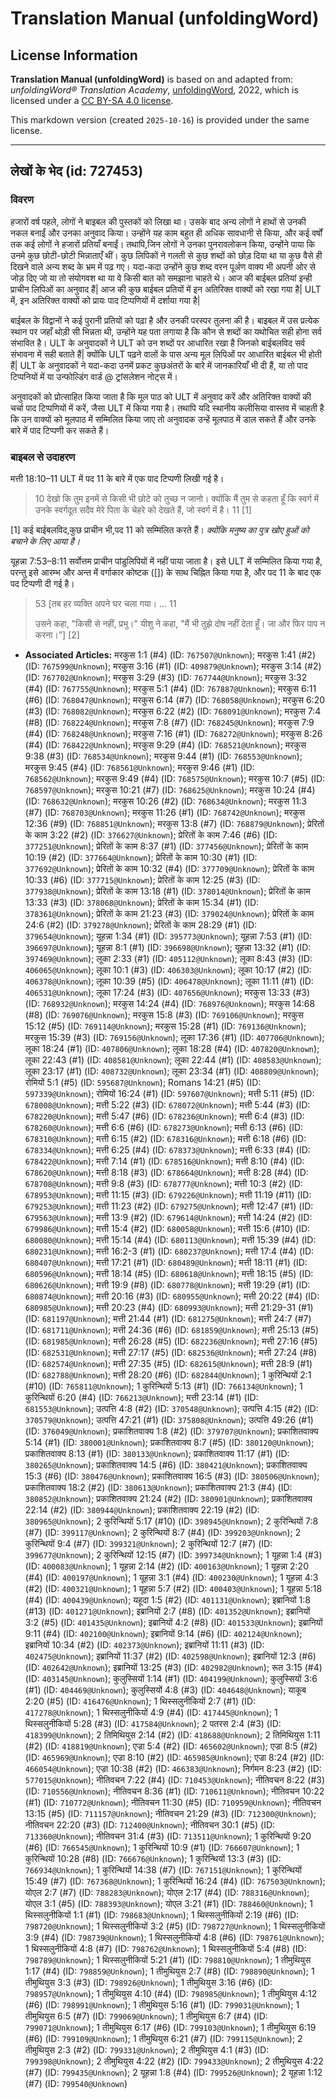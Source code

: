 # Translation Manual (unfoldingWord)

## License Information

**Translation Manual (unfoldingWord)** is based on and adapted from: _unfoldingWord® Translation Academy_, [unfoldingWord](https://unfoldingword.org/utw), 2022, which is licensed under a [CC BY-SA 4.0 license](https://creativecommons.org/licenses/by-sa/4.0/legalcode.en).

This markdown version (created `2025-10-16`) is provided under the same license.



--------------------------------

## लेखों के भेद (id: 727453)

### विवरण

हजारों वर्ष पहले, लोगों ने बाइबल की पुस्तकों को लिखा था। उसके बाद अन्य लोगों ने हाथों से उनकी नकल बनाईं और उनका अनुवाद किया। उन्होंने यह काम बहुत ही अधिक सावधानी से किया, और कई वर्षों तक कई लोगों ने हजारों प्रतियाँ बनाईं। तथापि,जिन लोगों ने उनका पुनरावलोकन किया, उन्होंने पाया कि उनमे कुछ छोटी\-छोटी भिन्नाताएँ थीं। कुछ लिपिकों ने गलती से कुछ शब्दों को छोड़ दिया था या कुछ वैसे ही दिखने वाले अन्य शब्द के भ्रम में पढ़ गए। यदा\-कदा उन्होंने कुछ शब्द वरन पूर्अण वाक्य भी अपनी ओर से जोड़ दिए जो या तो संयोगवश था या वे किसी बात को समझाना चाहते थे। आज की बाईबल प्रतियां इन्ही प्राचीन लिपिओं का अनुवाद हैं\| आज की कुछ बाईबल प्रतियों में इन अतिरिक्त वाक्यों को रखा गया है\| ULT में, इन अतिरिक्त वाक्यों को प्रायः पाद टिप्पणियों में दर्शाया गया है\|

बाईबल के विद्वानों ने कई पुरानी प्रतियों को पढ़ा है और उनकी परस्पर तुलना की है। बाइबल में उस प्रत्येक स्थान पर जहाँ थोड़ी सी भिन्नता थी, उन्होंने यह पता लगाया है कि कौन से शब्दों का यथोचित सही होना सर्व संभावित है। ULT के अनुवादकों ने ULT को उन शब्दों पर आधारित रखा है जिनको बाईबलविद सर्व संभावना में सही बताते हैं\| क्योंकि ULT पढ़ने वालों के पास अन्य मूल लिपिओं पर आधारित बाईबल भी होती हैं\| ULT के अनुवादकों ने यदा\-कदा उनमें प्रकट कुछअंतरों के बारे में जानकारियाँ भी दी हैं, या तो पाद टिप्पनियों में या उन्फोल्डिंग वार्ड @ ट्रांसलेशन नोट्स में।

अनुवादकों को प्रोत्साहित किया जाता है कि मूल पाठ को ULT में अनुवाद करें और अतिरिक्त वाक्यों की चर्चा पाद टिप्पणियों में करें, जैसा ULT में किया गया है। तथापि यदि स्थानीय कलीसिया वास्तव में चाहती है कि उन वाक्यों को मूलपाठ में सम्मिलित किया जाए तो अनुवादक उन्हें मूलपाठ में डाल सकते हैं और उनके बारे में पाद टिप्पणी कर सकते हैं।

### बाइबल से उदाहरण

मत्ती 18:10–11 ULT में पद 11 के बारे में एक पाद टिप्पणी लिखी गई है।

> 10 देखो कि तुम इनमें से किसी भी छोटे को तुच्छ न जानो। क्योंकि मैं तुम से कहता हूँ कि स्वर्ग में उनके स्वर्गदूत सदैव मेरे पिता के चेहरे को देखते हैं, जो स्वर्ग में है। 11 \[1]

\[1] कई बाईबलविद,कुछ प्राचीन भी,पद 11 को सम्मिलित करते हैं। *क्योंकि मनुष्य का पुत्र खोए हुओं को बचाने के लिए आया है।*

यूहन्ना 7:53–8:11 सर्वोत्तम प्राचीन पांडुलिपियों में नहीं पाया जाता है। इसे ULT में सम्मिलित किया गया है, परन्तु इसे आरम्भ और अन्त में वर्गाकार कोष्टक (\[]) के साथ चिह्नित किया गया है, और पद 11 के बाद एक पद टिप्पणी दी गई है।

> 53 \[तब हर व्यक्ति अपने घर चला गया। ... 11
> 
>  उसने कहा, "किसी से नहीं, प्रभु।" यीशु ने कहा, "मैं भी तुझे दोष नहीं देता हूँ। जा और फिर पाप न करना।”] \[2]

* **Associated Articles:** मरकुस 1:1 (#4) (ID: `767507@Unknown`); मरकुस 1:41 (#2) (ID: `767599@Unknown`); मरकुस 3:16 (#1) (ID: `409879@Unknown`); मरकुस 3:14 (#2) (ID: `767702@Unknown`); मरकुस 3:29 (#3) (ID: `767744@Unknown`); मरकुस 3:32 (#4) (ID: `767755@Unknown`); मरकुस 5:1 (#4) (ID: `767887@Unknown`); मरकुस 6:11 (#6) (ID: `768047@Unknown`); मरकुस 6:14 (#7) (ID: `768058@Unknown`); मरकुस 6:20 (#3) (ID: `768082@Unknown`); मरकुस 6:22 (#2) (ID: `768091@Unknown`); मरकुस 7:4 (#8) (ID: `768224@Unknown`); मरकुस 7:8 (#7) (ID: `768245@Unknown`); मरकुस 7:9 (#4) (ID: `768248@Unknown`); मरकुस 7:16 (#1) (ID: `768272@Unknown`); मरकुस 8:26 (#4) (ID: `768422@Unknown`); मरकुस 9:29 (#4) (ID: `768521@Unknown`); मरकुस 9:38 (#3) (ID: `768534@Unknown`); मरकुस 9:44 (#1) (ID: `768553@Unknown`); मरकुस 9:45 (#4) (ID: `768561@Unknown`); मरकुस 9:46 (#1) (ID: `768562@Unknown`); मरकुस 9:49 (#4) (ID: `768575@Unknown`); मरकुस 10:7 (#5) (ID: `768597@Unknown`); मरकुस 10:21 (#7) (ID: `768625@Unknown`); मरकुस 10:24 (#4) (ID: `768632@Unknown`); मरकुस 10:26 (#2) (ID: `768634@Unknown`); मरकुस 11:3 (#7) (ID: `768703@Unknown`); मरकुस 11:26 (#1) (ID: `768742@Unknown`); मरकुस 12:36 (#9) (ID: `768851@Unknown`); मरकुस 13:8 (#7) (ID: `768879@Unknown`); प्रेरितों के काम 3:22 (#2) (ID: `376627@Unknown`); प्रेरितों के काम 7:46 (#6) (ID: `377251@Unknown`); प्रेरितों के काम 8:37 (#1) (ID: `377456@Unknown`); प्रेरितों के काम 10:19 (#2) (ID: `377664@Unknown`); प्रेरितों के काम 10:30 (#1) (ID: `377692@Unknown`); प्रेरितों के काम 10:32 (#4) (ID: `377709@Unknown`); प्रेरितों के काम 10:33 (#6) (ID: `377715@Unknown`); प्रेरितों के काम 12:25 (#3) (ID: `377938@Unknown`); प्रेरितों के काम 13:18 (#1) (ID: `378014@Unknown`); प्रेरितों के काम 13:33 (#3) (ID: `378068@Unknown`); प्रेरितों के काम 15:34 (#1) (ID: `378361@Unknown`); प्रेरितों के काम 21:23 (#3) (ID: `379024@Unknown`); प्रेरितों के काम 24:6 (#2) (ID: `379278@Unknown`); प्रेरितों के काम 28:29 (#1) (ID: `379654@Unknown`); यूहन्ना 1:34 (#1) (ID: `395773@Unknown`); यूहन्ना 7:53 (#1) (ID: `396697@Unknown`); यूहन्ना 8:1 (#1) (ID: `396698@Unknown`); यूहन्ना 13:32 (#1) (ID: `397469@Unknown`); लूका 2:33 (#1) (ID: `405112@Unknown`); लूका 8:43 (#3) (ID: `406065@Unknown`); लूका 10:1 (#3) (ID: `406303@Unknown`); लूका 10:17 (#2) (ID: `406378@Unknown`); लूका 10:39 (#5) (ID: `406478@Unknown`); लूका 11:11 (#1) (ID: `406531@Unknown`); लूका 17:24 (#3) (ID: `407656@Unknown`); मरकुस 13:33 (#3) (ID: `768932@Unknown`); मरकुस 14:24 (#4) (ID: `768976@Unknown`); मरकुस 14:68 (#8) (ID: `769076@Unknown`); मरकुस 15:8 (#3) (ID: `769106@Unknown`); मरकुस 15:12 (#5) (ID: `769114@Unknown`); मरकुस 15:28 (#1) (ID: `769136@Unknown`); मरकुस 15:39 (#3) (ID: `769156@Unknown`); लूका 17:36 (#1) (ID: `407706@Unknown`); लूका 18:24 (#1) (ID: `407806@Unknown`); लूका 18:28 (#4) (ID: `407820@Unknown`); लूका 22:43 (#1) (ID: `408581@Unknown`); लूका 22:44 (#1) (ID: `408583@Unknown`); लूका 23:17 (#1) (ID: `408732@Unknown`); लूका 23:34 (#1) (ID: `408809@Unknown`); रोमियों 5:1 (#5) (ID: `595687@Unknown`); Romans 14:21 (#5) (ID: `597339@Unknown`); रोमियों 16:24 (#1) (ID: `597607@Unknown`); मत्ती 5:11 (#5) (ID: `678008@Unknown`); मत्ती 5:22 (#3) (ID: `678072@Unknown`); मत्ती 5:44 (#3) (ID: `678220@Unknown`); मत्ती 5:47 (#6) (ID: `678236@Unknown`); मत्ती 6:4 (#3) (ID: `678260@Unknown`); मत्ती 6:6 (#6) (ID: `678273@Unknown`); मत्ती 6:13 (#6) (ID: `678310@Unknown`); मत्ती 6:15 (#2) (ID: `678316@Unknown`); मत्ती 6:18 (#6) (ID: `678334@Unknown`); मत्ती 6:25 (#4) (ID: `678373@Unknown`); मत्ती 6:33 (#4) (ID: `678422@Unknown`); मत्ती 7:14 (#1) (ID: `678516@Unknown`); मत्ती 8:10 (#4) (ID: `678620@Unknown`); मत्ती 8:18 (#3) (ID: `678664@Unknown`); मत्ती 8:28 (#4) (ID: `678708@Unknown`); मत्ती 9:8 (#3) (ID: `678777@Unknown`); मत्ती 10:3 (#2) (ID: `678953@Unknown`); मत्ती 11:15 (#3) (ID: `679226@Unknown`); मत्ती 11:19 (#11) (ID: `679253@Unknown`); मत्ती 11:23 (#2) (ID: `679275@Unknown`); मत्ती 12:47 (#1) (ID: `679563@Unknown`); मत्ती 13:9 (#2) (ID: `679614@Unknown`); मत्ती 14:24 (#2) (ID: `679986@Unknown`); मत्ती 15:4 (#2) (ID: `680058@Unknown`); मत्ती 15:6 (#10) (ID: `680080@Unknown`); मत्ती 15:14 (#4) (ID: `680113@Unknown`); मत्ती 15:39 (#4) (ID: `680231@Unknown`); मत्ती 16:2-3 (#1) (ID: `680237@Unknown`); मत्ती 17:4 (#4) (ID: `680407@Unknown`); मत्ती 17:21 (#1) (ID: `680489@Unknown`); मत्ती 18:11 (#1) (ID: `680596@Unknown`); मत्ती 18:14 (#5) (ID: `680618@Unknown`); मत्ती 18:15 (#5) (ID: `680626@Unknown`); मत्ती 19:9 (#8) (ID: `680778@Unknown`); मत्ती 19:29 (#1) (ID: `680874@Unknown`); मत्ती 20:16 (#3) (ID: `680955@Unknown`); मत्ती 20:22 (#4) (ID: `680985@Unknown`); मत्ती 20:23 (#4) (ID: `680993@Unknown`); मत्ती 21:29-31 (#1) (ID: `681197@Unknown`); मत्ती 21:44 (#1) (ID: `681275@Unknown`); मत्ती 24:7 (#7) (ID: `681711@Unknown`); मत्ती 24:36 (#6) (ID: `681859@Unknown`); मत्ती 25:13 (#5) (ID: `681985@Unknown`); मत्ती 26:28 (#5) (ID: `682236@Unknown`); मत्ती 27:16 (#5) (ID: `682531@Unknown`); मत्ती 27:17 (#5) (ID: `682536@Unknown`); मत्ती 27:24 (#8) (ID: `682574@Unknown`); मत्ती 27:35 (#5) (ID: `682615@Unknown`); मत्ती 28:9 (#1) (ID: `682788@Unknown`); मत्ती 28:20 (#6) (ID: `682844@Unknown`); 1 कुरिन्थियों 2:1 (#10) (ID: `765811@Unknown`); 1 कुरिन्थियों 5:13 (#1) (ID: `766134@Unknown`); 1 कुरिन्थियों 6:20 (#4) (ID: `766213@Unknown`); मत्ती 23:14 (#1) (ID: `681553@Unknown`); उत्पत्ति 4:8 (#2) (ID: `370548@Unknown`); उत्पत्ति 4:15 (#2) (ID: `370579@Unknown`); उत्पत्ति 47:21 (#1) (ID: `375808@Unknown`); उत्पत्ति 49:26 (#1) (ID: `376049@Unknown`); प्रकाशितवाक्य 1:8 (#2) (ID: `379707@Unknown`); प्रकाशितवाक्य 5:14 (#1) (ID: `380001@Unknown`); प्रकाशितवाक्य 8:7 (#5) (ID: `380120@Unknown`); प्रकाशितवाक्य 8:13 (#1) (ID: `380133@Unknown`); प्रकाशितवाक्य 11:17 (#1) (ID: `380265@Unknown`); प्रकाशितवाक्य 14:5 (#6) (ID: `380421@Unknown`); प्रकाशितवाक्य 15:3 (#6) (ID: `380476@Unknown`); प्रकाशितवाक्य 16:5 (#3) (ID: `380506@Unknown`); प्रकाशितवाक्य 18:2 (#2) (ID: `380613@Unknown`); प्रकाशितवाक्य 21:3 (#4) (ID: `380852@Unknown`); प्रकाशितवाक्य 21:24 (#2) (ID: `380901@Unknown`); प्रकाशितवाक्य 22:14 (#2) (ID: `380944@Unknown`); प्रकाशितवाक्य 22:19 (#2) (ID: `380965@Unknown`); 2 कुरिन्थियों 5:17 (#10) (ID: `398945@Unknown`); 2 कुरिन्थियों 7:8 (#7) (ID: `399117@Unknown`); 2 कुरिन्थियों 8:7 (#4) (ID: `399203@Unknown`); 2 कुरिन्थियों 9:4 (#7) (ID: `399321@Unknown`); 2 कुरिन्थियों 12:7 (#7) (ID: `399677@Unknown`); 2 कुरिन्थियों 12:15 (#7) (ID: `399734@Unknown`); 1 यूहन्ना 1:4 (#3) (ID: `400083@Unknown`); 1 यूहन्ना 2:14 (#2) (ID: `400163@Unknown`); 1 यूहन्ना 2:20 (#4) (ID: `400197@Unknown`); 1 यूहन्ना 3:1 (#4) (ID: `400230@Unknown`); 1 यूहन्ना 4:3 (#2) (ID: `400321@Unknown`); 1 यूहन्ना 5:7 (#2) (ID: `400403@Unknown`); 1 यूहन्ना 5:18 (#4) (ID: `400439@Unknown`); यहूदा 1:5 (#2) (ID: `401131@Unknown`); इब्रानियों 1:8 (#13) (ID: `401271@Unknown`); इब्रानियों 2:7 (#8) (ID: `401352@Unknown`); इब्रानियों 3:2 (#5) (ID: `401435@Unknown`); इब्रानियों 4:2 (#8) (ID: `401533@Unknown`); इब्रानियों 9:11 (#4) (ID: `402100@Unknown`); इब्रानियों 9:14 (#6) (ID: `402124@Unknown`); इब्रानियों 10:34 (#2) (ID: `402373@Unknown`); इब्रानियों 11:11 (#3) (ID: `402475@Unknown`); इब्रानियों 11:37 (#2) (ID: `402598@Unknown`); इब्रानियों 12:3 (#6) (ID: `402642@Unknown`); इब्रानियों 13:25 (#3) (ID: `402982@Unknown`); रूत 3:15 (#4) (ID: `403145@Unknown`); कुलुस्सियों 1:14 (#1) (ID: `404199@Unknown`); कुलुस्सियों 3:6 (#1) (ID: `404469@Unknown`); कुलुस्सियों 4:8 (#3) (ID: `404648@Unknown`); याकूब 2:20 (#5) (ID: `416476@Unknown`); 1 थिस्सलुनीकियों 2:7 (#1) (ID: `417278@Unknown`); 1 थिस्सलुनीकियों 4:9 (#4) (ID: `417445@Unknown`); 1 थिस्सलुनीकियों 5:28 (#3) (ID: `417584@Unknown`); 2 पतरस 2:4 (#3) (ID: `418399@Unknown`); 2 तिमिथियुस 2:14 (#2) (ID: `418688@Unknown`); 2 तिमिथियुस 1:11 (#2) (ID: `418819@Unknown`); एज्रा 5:4 (#2) (ID: `465602@Unknown`); एज्रा 8:5 (#2) (ID: `465969@Unknown`); एज्रा 8:10 (#2) (ID: `465985@Unknown`); एज्रा 8:24 (#2) (ID: `466054@Unknown`); एज्रा 10:38 (#2) (ID: `466383@Unknown`); निर्गमन 8:23 (#2) (ID: `577015@Unknown`); नीतिवचन 7:22 (#4) (ID: `710453@Unknown`); नीतिवचन 8:22 (#3) (ID: `710556@Unknown`); नीतिवचन 8:36 (#1) (ID: `710611@Unknown`); नीतिवचन 10:22 (#1) (ID: `710772@Unknown`); नीतिवचन 11:30 (#5) (ID: `710959@Unknown`); नीतिवचन 13:15 (#5) (ID: `711157@Unknown`); नीतिवचन 21:29 (#3) (ID: `712300@Unknown`); नीतिवचन 22:20 (#3) (ID: `712400@Unknown`); नीतिवचन 30:1 (#5) (ID: `713360@Unknown`); नीतिवचन 31:4 (#3) (ID: `713511@Unknown`); 1 कुरिन्थियों 9:20 (#6) (ID: `766545@Unknown`); 1 कुरिन्थियों 10:9 (#1) (ID: `766607@Unknown`); 1 कुरिन्थियों 10:28 (#8) (ID: `766676@Unknown`); 1 कुरिन्थियों 13:3 (#3) (ID: `766934@Unknown`); 1 कुरिन्थियों 14:38 (#7) (ID: `767151@Unknown`); 1 कुरिन्थियों 15:49 (#7) (ID: `767368@Unknown`); 1 कुरिन्थियों 16:24 (#4) (ID: `767503@Unknown`); योएल 2:7 (#7) (ID: `788283@Unknown`); योएल 2:17 (#4) (ID: `788316@Unknown`); योएल 3:1 (#5) (ID: `788393@Unknown`); योएल 3:21 (#1) (ID: `788460@Unknown`); 1 थिस्सलुनीकियों 1:1 (#1) (ID: `798683@Unknown`); 1 थिस्सलुनीकियों 2:19 (#6) (ID: `798720@Unknown`); 1 थिस्सलुनीकियों 3:2 (#5) (ID: `798727@Unknown`); 1 थिस्सलुनीकियों 3:9 (#4) (ID: `798739@Unknown`); 1 थिस्सलुनीकियों 4:8 (#6) (ID: `798761@Unknown`); 1 थिस्सलुनीकियों 4:8 (#7) (ID: `798762@Unknown`); 1 थिस्सलुनीकियों 5:4 (#8) (ID: `798789@Unknown`); 1 थिस्सलुनीकियों 5:21 (#1) (ID: `798810@Unknown`); 1 तीमुथियुस 1:17 (#4) (ID: `798859@Unknown`); 1 तीमुथियुस 2:7 (#8) (ID: `798890@Unknown`); 1 तीमुथियुस 3:3 (#3) (ID: `798926@Unknown`); 1 तीमुथियुस 3:16 (#6) (ID: `798957@Unknown`); 1 तीमुथियुस 4:10 (#4) (ID: `798985@Unknown`); 1 तीमुथियुस 4:12 (#6) (ID: `798991@Unknown`); 1 तीमुथियुस 5:16 (#1) (ID: `799031@Unknown`); 1 तीमुथियुस 6:5 (#7) (ID: `799069@Unknown`); 1 तीमुथियुस 6:7 (#4) (ID: `799071@Unknown`); 1 तीमुथियुस 6:17 (#6) (ID: `799103@Unknown`); 1 तीमुथियुस 6:19 (#6) (ID: `799109@Unknown`); 1 तीमुथियुस 6:21 (#7) (ID: `799115@Unknown`); 2 तीमुथियुस 2:3 (#2) (ID: `799331@Unknown`); 2 तीमुथियुस 4:1 (#3) (ID: `799398@Unknown`); 2 तीमुथियुस 4:22 (#2) (ID: `799433@Unknown`); 2 तीमुथियुस 4:22 (#7) (ID: `799435@Unknown`); 2 यूहन्ना 1:8 (#4) (ID: `799526@Unknown`); 2 यूहन्ना 1:12 (#7) (ID: `799540@Unknown`)

